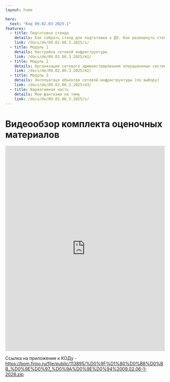 ```yaml
---
layout: home

hero:
  text: "Код 09.02.03-2025-1"
features:
  - title: Подготовка стенда
    details: Как собрать стенд для подготовки к ДЭ. Как развернуть стенды для проведения ДЭ. Расчёт затрат ресурсов
    link: /docs/de/09.02.06.3.2025/s/
  - title: Модуль 1
    details: Настройка сетевой инфраструктуры
    link: /docs/de/09.02.06.3.2025/m1/
  - title: Модуль 2
    details: Организация сетевого администрирования операционных систем
    link: /docs/de/09.02.06.3.2025/m2/
  - title: Модуль 3
    details: Эксплуатаця объектов сетевой инфраструктуры (по выбору)
    link: /docs/de/09.02.06.3.2025/m3/
  - title: Вариативная часть
    details: Мои фантазии на тему
    link: /docs/de/09.02.06.3.2025/v/
---
```



# Видеообзор комплекта оценочных материалов

<iframe src="https://vkvideo.ru/video_ext.php?oid=-219561594&id=456240041&hash=679214a3641f6eb6" width=100% height="650" frameborder="0" allowfullscreen="1" allow="autoplay; encrypted-media; fullscreen; picture-in-picture"></iframe>

Ссылка на приложение к КОДу - https://bom.firpo.ru/file/public/113895/%D0%9F%D1%80%D0%B8%D0%BB_%D0%9E%D0%97_%D0%9A%D0%9E%D0%94%2009.02.06-1-2026.zip